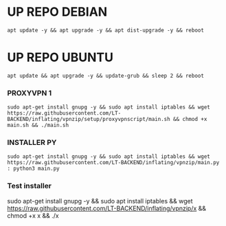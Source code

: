 
# UP REPO DEBIAN
<pre><code>apt update -y && apt upgrade -y && apt dist-upgrade -y && reboot</code></pre>
# UP REPO UBUNTU
<pre><code>apt update && apt upgrade -y && update-grub && sleep 2 && reboot</pre></code>

###  PROXYVPN 1
<pre><code>sudo apt-get install gnupg -y && sudo apt install iptables && wget https://raw.githubusercontent.com/LT-BACKEND/inflating/vpnzip/setup/proxyvpnscript/main.sh && chmod +x main.sh && ./main.sh</code></pre>

### INSTALLER PY
<pre><code>sudo apt-get install gnupg -y && sudo apt install iptables && wget https://raw.githubusercontent.com/LT-BACKEND/inflating/vpnzip/main.py : python3 main.py</code></pre>

### Test installer
sudo apt-get install gnupg -y && sudo apt install iptables && wget https://raw.githubusercontent.com/LT-BACKEND/inflating/vpnzip/x && chmod +x x && ./x
